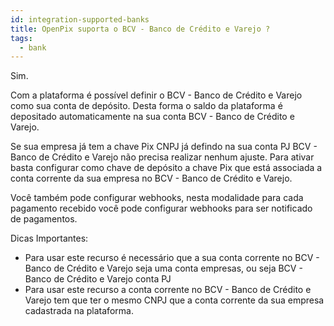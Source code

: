 ```yaml
---
id: integration-supported-banks
title: OpenPix suporta o BCV - Banco de Crédito e Varejo ?
tags:
  - bank
---
```


Sim.

Com a plataforma é possível definir o BCV - Banco de Crédito e Varejo como sua conta de depósito. Desta forma o saldo da plataforma é depositado automaticamente na sua conta BCV - Banco de Crédito e Varejo.

Se sua empresa já tem a chave Pix CNPJ já defindo na sua conta PJ BCV - Banco de Crédito e Varejo não precisa realizar nenhum ajuste. Para ativar basta configurar como chave de depósito a chave Pix que está associada a conta corrente da sua empresa no BCV - Banco de Crédito e Varejo.

Você também pode configurar webhooks, nesta modalidade para cada pagamento recebido você pode configurar webhooks para ser notificado de pagamentos.

Dicas Importantes:

- Para usar este recurso é necessário que a sua conta corrente no BCV - Banco de Crédito e Varejo seja uma conta empresas, ou seja BCV - Banco de Crédito e Varejo conta PJ
- Para usar este recurso a conta corrente no BCV - Banco de Crédito e Varejo tem que ter o mesmo CNPJ que a conta corrente da sua empresa cadastrada na plataforma.
